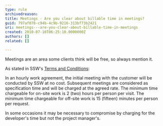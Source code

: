 ```yaml
---
type: rule
archivedreason: 
title: Meetings - Are you clear about billable time in meetings?
guid: 797af078-c94b-4c9b-9216-313bf73b2421
uri: meetings---are-you-clear-about-billable-time-in-meetings
created: 2010-07-16T06:25:10.0000000Z
authors: []
related: []

---
```


Meetings are an area some clients think will be free, so always mention it.  
<!--endintro-->

As stated in SSW's [Terms and Conditions](http&#58;//www.ssw.com.au/ssw/Standards/Forms/ConsultingOrderTermsConditions.aspx):

In an hourly work agreement, the initial meeting with the customer will be conducted by SSW at no cost. Subsequent meetings are considered as specification time and will be charged at the agreed rate. The minimum time chargeable for on-site work is 2 (two) hours per person per visit. The minimum time chargeable for off-site work is 15 (fifteen) minutes per person per request.

In some occasions it may be necessary to compromise by charging for the developer's time but not the project manager's.
